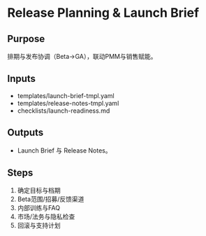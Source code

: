 # Release Planning & Launch Brief

## Purpose

排期与发布协调（Beta→GA），联动PMM与销售赋能。

## Inputs

- templates/launch-brief-tmpl.yaml
- templates/release-notes-tmpl.yaml
- checklists/launch-readiness.md

## Outputs

- Launch Brief 与 Release Notes。

## Steps

1. 确定目标与档期
2. Beta范围/招募/反馈渠道
3. 内部训练与FAQ
4. 市场/法务与隐私检查
5. 回滚与支持计划
